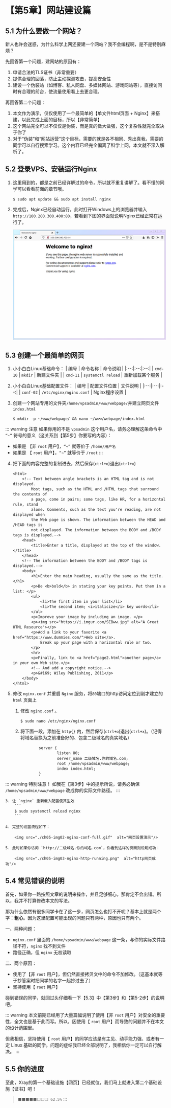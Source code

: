 # 【第5章】网站建设篇

## 5.1 为什么要做一个网站？

新人也许会迷惑，为什么科学上网还要建一个网站？我不会编程啊，是不是特别麻烦？

先回答第一个问题，建网站的原因有：

1. 申请合法的TLS证书（非常重要）
2. 提供合理的回落，防止主动探测攻击，提高安全性
3. 建设一个伪装站（如博客、私人网盘、多媒体网站、游戏网站等），直接访问时有合理的前台，使流量使用看上去更合理。

再回答第二个问题：
1. 本文作为演示，仅仅使用了一个最简单的【单文件html页面 + Nginx】来搭建，以此完成上面的目标，所以【非常简单】
2. 这个网站完全可以不仅仅是伪装，而是真的做大做强，这个复杂性就完全取决于你了
3. 对于“伪装”和“网站运营”这个目标，需要的就是各不相同、秀出真我，需要的同学可以自行搜索学习。这个内容已经完全偏离了科学上网，本文就不深入解析了。

## 5.2 登录VPS、安装运行Nginx

1. 这里用到的，都是之前已经详解过的命令，所以就不重复讲解了。看不懂的同学可以看看前面的章节哦。
    ```
    $ sudo apt update && sudo apt install nginx
    ```

2. 完成后，Nginx已经自动运行。此时打开Windows上的浏览器并输入 `http://100.200.300.400:80`，若看到下图的界面就说明Nginx已经正常在运行了。

    <img src="./ch05-img01-nginx-default-running.png"  alt="Nginx默认界面"/>


## 5.3 创建一个最简单的网页

1. 小小白白Linux基础命令：
    | 编号 | 命令名称 | 命令说明 |
    |:--:|:--:|:--:|
    | `cmd-10` | `mkdir` | 新建文件夹 |
    | `cmd-11` | `systemctl reload` | 重新加载某个服务 |

2. 小小白白Linux基础配置文件：
    | 编号 | 配置文件位置 | 文件说明 |
    |:--:|:--:|:--:|
    | `conf-02` | `/etc/nginx/nginx.conf` | Nginx程序设置 |

3. 创建一个网站专用的文件夹`/home/vpsadmin/www/webpage/`并建立网页文件`index.html`
    ```
    $ mkdir -p ~/www/webpage/ && nano ~/www/webpage/index.html
    ```

::: warning 注意
如果你用的不是 `vpsadmin` 这个用户名，请务必理解这条命令中 `“~”` 符号的意义（这关系到【第5步】你要写的内容）：

- 如果是 【非 `root` 用户】，`“~”` 就等价于 `/home/用户名`
- 如果是 【 `root` 用户】，`“~”` 就等价于 `/root`
:::

4. 把下面的内容完整的复制进去，然后保存(`ctrl+o`)退出(`ctrl+x`)
    ```
    <html>
        <!-- Text between angle brackets is an HTML tag and is not displayed.
            Most tags, such as the HTML and /HTML tags that surround the contents of
            a page, come in pairs; some tags, like HR, for a horizontal rule, stand 
            alone. Comments, such as the text you're reading, are not displayed when
            the Web page is shown. The information between the HEAD and /HEAD tags is 
            not displayed. The information between the BODY and /BODY tags is displayed.-->
        <head>
            <title>Enter a title, displayed at the top of the window.</title>
        </head>
        <!-- The information between the BODY and /BODY tags is displayed.-->
        <body>
            <h1>Enter the main heading, usually the same as the title.</h1>
            <p>Be <b>bold</b> in stating your key points. Put them in a list: </p>
            <ul>
                <li>The first item in your list</li>
                <li>The second item; <i>italicize</i> key words</li>
            </ul>
            <p>Improve your image by including an image. </p>
            <p><img src="https://i.imgur.com/SEBww.jpg" alt="A Great HTML Resource"></p>
            <p>Add a link to your favorite <a href="https://www.dummies.com/">Web site</a>.
                Break up your page with a horizontal rule or two. 
            </p>
            <hr>
            <p>Finally, link to <a href="page2.html">another page</a> in your own Web site.</p>
            <!-- And add a copyright notice.-->
            <p>&#169; Wiley Publishing, 2011</p>
        </body>
    </html>
    ```

5. 修改 `nginx.conf` 并重启 `Nginx` 服务，将`80`端口的http访问定位到刚才建立的 `html` 页面上
    1. 修改 `nginx.conf` 。
        ```
        $ sudo nano /etc/nginx/nginx.conf
        ```
        
    2. 将下面一段，添加在 `http{}` 内，然后保存(`ctrl+o`)退出(`ctrl+x`)。（记得将域名替换为之前准备好的、包含二级域名的真实域名）
        ```
                server {
                        listen 80;
                        server_name 二级域名.你的域名.com;
                        root /home/vpsadmin/www/webpage;
                        index index.html;
                }
        ```


::: warning 特别注意！
如我在【第3步】中的提示所说，请务必确保 `/home/vpsadmin/www/webpage` 改成你的实际文件路径。
:::


    3. 让 `nginx` 重新载入配置使其生效
        ```
        $ sudo systemctl reload nginx
        ```

    4. 完整的设置流程如下：

        <img src="./ch05-img02-nginx-conf-full.gif"  alt="网页设置演示"/>

    5. 此时如果你访问 `http://二级域名.你的域名.com`，你看到这样的页面则说明成功：

        <img src="./ch05-img03-nginx-http-running.png"  alt="http网页成功"/>



## 5.4 常见错误的说明

首先，如果你一路按照文章的说明来操作，并且足够细心，那肯定不会出错。所以，我并不打算修改本文的写法。

那为什么依然有很多同学卡在了这一步，网页怎么也打不开呢？基本上就是两个字：**粗心**。因为这里配置可能出现的问题只有两种，原因也只有两个。

一、两种问题：

- `nginx.conf` 里面的 `/home/vpsadmin/www/webpage` 这一条，与你的实际文件路径不符，`nginx` 找不到文件
- 路径正确，但 `nginx` 无权读取

二、两个原因：

- 使用了【非 `root` 用户】，但仍然直接拷贝文中的命令不加修改。（这基本就等于抄答案时把同学的名字一起抄过去了）
- 坚持使用【 `root` 用户】

碰到错误的同学，就回过头仔细看一下【5.3】中【第3步】和【第5-2步】的说明吧。

::: warning
本文前期已经用了大量篇幅说明了使用【非 `root` 用户】对安全的重要性，全文也是基于此而写。所以，因使用【 `root` 用户】而导致的问题并不在本文的设计范围里。

但我相信，坚持使用【 `root` 用户】的同学应该是有主见、动手能力强、或者有一定 Linux 基础的同学。问题的症结我已经全部说明了，我相信你一定可以自行解决。
:::



## 5.5 你的进度

至此，Xray的第一个基础设施【网页】已经就位，我们马上就进入第二个基础设施【证书】吧！

> `⬛⬛⬛⬛⬛⬜⬜⬜ 62.5%` :::
